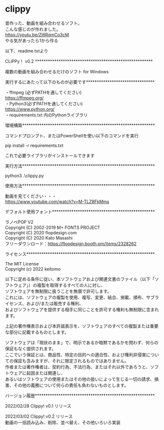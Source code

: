 # clippy
昔作った、動画を組み合わせるソフト。  
こんな感じのが作れました。  
https://youtu.be/Zl6RqmCo3cM  
やる気があったら1から作る  
  
以下、readme.txtより  
  
CLiPPy！ v0.2  *******************************************************  
  
複数の動画を組み合わせるだけのソフト for Windows  
  
実行するにあたって以下のものが必要です********************************  
  
・ffmpeg (必ずPATHを通してください)  
  https://ffmpeg.org/  
・Python3(必ずPATHを通してください)  
  https://www.python.org/  
・requirements.txt 内のPythonライブラリ  
  
環境構築**************************************************************  
  
コマンドプロンプト、またはPowerShellを使い以下のコマンドを実行  
  
pip install -r requirements.txt  
  
これで必要ライブラリがインストールできます  
  
実行方法**************************************************************  
  
python3 .\clippy.py  
  
使用方法**************************************************************  
  
動画を見てください・・・  
https://www.youtube.com/watch?v=M-TLZ8FkMms  
   
デフォルト使用フォント************************************************  
  
ラノベPOP V2  
Copyright (C) 2002-2019 M+ FONTS PROJECT  
Copyright (C) 2020 flopdesign.com  
Copyright (C) 2020 Kato Masashi  
フリーダウンロード：https://flopdesign.booth.pm/items/2328262  
  
ライセンス************************************************************  
   
The MIT License   
Copyright (c) 2022 keitomo  
  
以下に定める条件に従い、本ソフトウェアおよび関連文書のファイル（以下「ソフトウェア」）の複製を取得するすべての人に対し、  
ソフトウェアを無制限に扱うことを無償で許可します。  
これには、ソフトウェアの複製を使用、複写、変更、結合、掲載、頒布、サブライセンス、および/または販売する権利、  
およびソフトウェアを提供する相手に同じことを許可する権利も無制限に含まれます。  
  
上記の著作権表示および本許諾表示を、ソフトウェアのすべての複製または重要な部分に記載するものとします。  
  
ソフトウェアは「現状のまま」で、明示であるか暗黙であるかを問わず、何らの保証もなく提供されます。  
ここでいう保証とは、商品性、特定の目的への適合性、および権利非侵害についての保証も含みますが、それに限定されるものではありません。   
作者または著作権者は、契約行為、不法行為、またはそれ以外であろうと、ソフトウェアに起因または関連し、  
あるいはソフトウェアの使用またはその他の扱いによって生じる一切の請求、損害、その他の義務について何らの責任も負わないものとします。  
  
バージョン履歴********************************************************  
  
2022/02/28 Clippy! v0.1 リリース   
  
2022/03/02 Clippy! v0.2 リリース   
動画の一括読み込み、削除、並べ替え、その他いろいろ実装  
  

